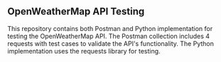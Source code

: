 ## OpenWeatherMap API Testing
This repository contains both Postman and Python implementation for testing the OpenWeatherMap API. 
The Postman collection includes 4 requests with test cases to validate the API's functionality. 
The Python implementation uses the requests library for testing.

